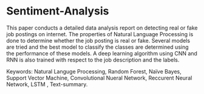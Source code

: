 # Sentiment-Analysis
This paper conducts a detailed data analysis report on detecting real or fake job 
postings on internet. The properties of Natural Language Processing is done to 
determine whether the job posting is real or fake. Several models are tried and 
the best model to classify the classes are determined using the performance of 
these models. A deep learning algorithm using CNN and RNN is also trained 
with respect to the job description and the labels.

Keywords: Natural Languge Processing, Random Forest, Naïve Bayes,
Support Vector Machine, Convolutional Nueral Network, Reccurent Neural 
Network, LSTM , Text-summary.
